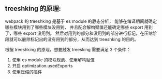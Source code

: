 ## treeshking 的原理:

webpack 的 treeshking 是基于 es module 的静态分析，
能够在编译期间就确定哪些模块用到了哪些模块没用到， 并且配合解构赋值还能确定哪些 export 用到了，哪些 export 没用到。
然后对用到的部分和没用到的部分进行标记，在压缩阶段就可以删除标记出的没有用到的部分，从而达到 treeshking 的目的。

根据 treeshking 的原理，想要触发 treesking 需要满足 3 个条件：

1. 使用 es module 的模块规范、使用解构赋值
2. 开启 optimization.usedExports
3. 使用压缩的插件
